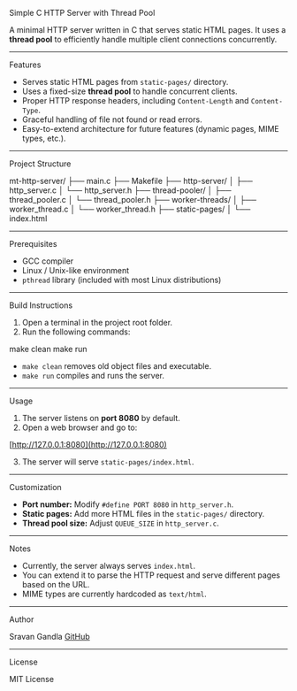Simple C HTTP Server with Thread Pool

A minimal HTTP server written in C that serves static HTML pages.
It uses a **thread pool** to efficiently handle multiple client connections concurrently.

---

Features

* Serves static HTML pages from `static-pages/` directory.
* Uses a fixed-size **thread pool** to handle concurrent clients.
* Proper HTTP response headers, including `Content-Length` and `Content-Type`.
* Graceful handling of file not found or read errors.
* Easy-to-extend architecture for future features (dynamic pages, MIME types, etc.).

---

Project Structure

mt-http-server/
├── main.c
├── Makefile
├── http-server/
│   ├── http\_server.c
│   └── http\_server.h
├── thread-pooler/
│   ├── thread\_pooler.c
│   └── thread\_pooler.h
├── worker-threads/
│   ├── worker\_thread.c
│   └── worker\_thread.h
├── static-pages/
│   └── index.html

---

Prerequisites

* GCC compiler
* Linux / Unix-like environment
* `pthread` library (included with most Linux distributions)

---

Build Instructions

1. Open a terminal in the project root folder.
2. Run the following commands:

make clean
make run

* `make clean` removes old object files and executable.
* `make run` compiles and runs the server.

---

Usage

1. The server listens on **port 8080** by default.
2. Open a web browser and go to:

[http://127.0.0.1:8080](http://127.0.0.1:8080)

3. The server will serve `static-pages/index.html`.

---

Customization

* **Port number:** Modify `#define PORT 8080` in `http_server.h`.
* **Static pages:** Add more HTML files in the `static-pages/` directory.
* **Thread pool size:** Adjust `QUEUE_SIZE` in `http_server.c`.

---

Notes

* Currently, the server always serves `index.html`.
* You can extend it to parse the HTTP request and serve different pages based on the URL.
* MIME types are currently hardcoded as `text/html`.

---

Author

Sravan Gandla
[GitHub](https://github.com/sravan-3)

---

License

MIT License
